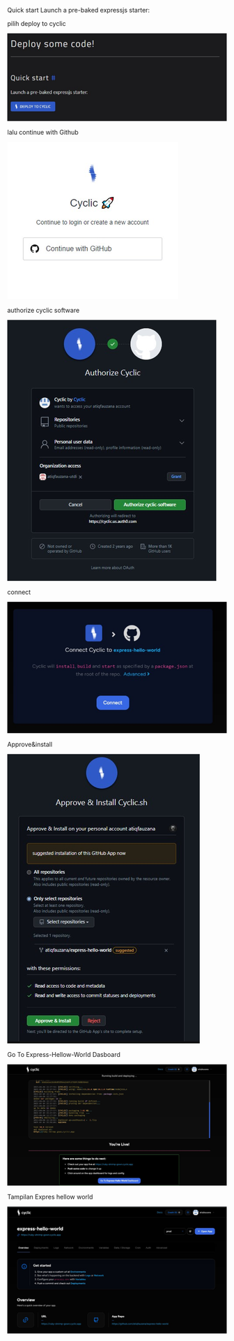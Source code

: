 Quick start
Launch a pre-baked expressjs starter:


pilih deploy to cyclic

![01](latihan/g1.jpg)


lalu continue with Github

![02](latihan/g2.jpg)

authorize cyclic software


![03](latihan/g3.jpg)

connect


![04](latihan/g4.jpg)


Approve&install


![05](latihan/g5.jpg)



Go To Express-Hellow-World Dasboard


![06](latihan/g6.jpg)



Tampilan Expres hellow world

![07](latihan/g7.jpg)
